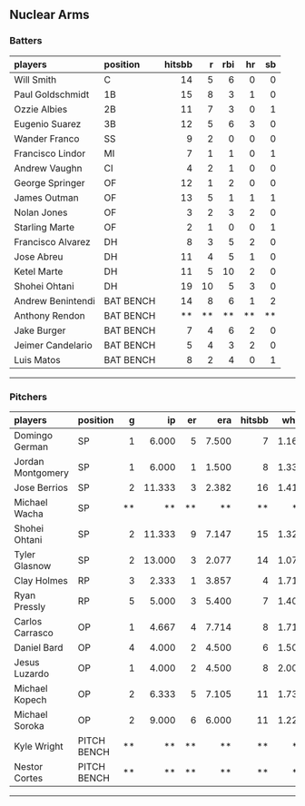## Nuclear Arms

### Batters

 
|players           |position  | hitsbb|  r| rbi| hr| sb| 
|:-----------------|:---------|------:|--:|---:|--:|--:| 
|Will Smith        |C         |     14|  5|   6|  0|  0| 
|Paul Goldschmidt  |1B        |     15|  8|   3|  1|  0| 
|Ozzie Albies      |2B        |     11|  7|   3|  0|  1| 
|Eugenio Suarez    |3B        |     12|  5|   6|  3|  0| 
|Wander Franco     |SS        |      9|  2|   0|  0|  0| 
|Francisco Lindor  |MI        |      7|  1|   1|  0|  1| 
|Andrew Vaughn     |CI        |      4|  2|   1|  0|  0| 
|George Springer   |OF        |     12|  1|   2|  0|  0| 
|James Outman      |OF        |     13|  5|   1|  1|  1| 
|Nolan Jones       |OF        |      3|  2|   3|  2|  0| 
|Starling Marte    |OF        |      2|  1|   0|  0|  1| 
|Francisco Alvarez |DH        |      8|  3|   5|  2|  0| 
|Jose Abreu        |DH        |     11|  4|   5|  1|  0| 
|Ketel Marte       |DH        |     11|  5|  10|  2|  0| 
|Shohei Ohtani     |DH        |     19| 10|   5|  3|  0| 
|Andrew Benintendi |BAT BENCH |     14|  8|   6|  1|  2| 
|Anthony Rendon    |BAT BENCH |     **| **|  **| **| **| 
|Jake Burger       |BAT BENCH |      7|  4|   6|  2|  0| 
|Jeimer Candelario |BAT BENCH |      5|  4|   3|  2|  0| 
|Luis Matos        |BAT BENCH |      8|  2|   4|  0|  1| 


* * *

### Pitchers

 
|players           |position    |  g|     ip| er|   era| hitsbb|  whip| so|  w| sv| 
|:-----------------|:-----------|--:|------:|--:|-----:|------:|-----:|--:|--:|--:| 
|Domingo German    |SP          |  1|  6.000|  5| 7.500|      7| 1.167|  9|  0|  0| 
|Jordan Montgomery |SP          |  1|  6.000|  1| 1.500|      8| 1.333|  5|  0|  0| 
|Jose Berrios      |SP          |  2| 11.333|  3| 2.382|     16| 1.412| 13|  0|  0| 
|Michael Wacha     |SP          | **|     **| **|    **|     **|    **| **| **| **| 
|Shohei Ohtani     |SP          |  2| 11.333|  9| 7.147|     15| 1.324| 16|  1|  0| 
|Tyler Glasnow     |SP          |  2| 13.000|  3| 2.077|     14| 1.077| 16|  1|  0| 
|Clay Holmes       |RP          |  3|  2.333|  1| 3.857|      4| 1.714|  0|  0|  2| 
|Ryan Pressly      |RP          |  5|  5.000|  3| 5.400|      7| 1.400|  7|  0|  3| 
|Carlos Carrasco   |OP          |  1|  4.667|  4| 7.714|      8| 1.714|  5|  0|  0| 
|Daniel Bard       |OP          |  4|  4.000|  2| 4.500|      6| 1.500|  4|  0|  0| 
|Jesus Luzardo     |OP          |  1|  4.000|  2| 4.500|      8| 2.000|  2|  0|  0| 
|Michael Kopech    |OP          |  2|  6.333|  5| 7.105|     11| 1.737|  5|  1|  0| 
|Michael Soroka    |OP          |  2|  9.000|  6| 6.000|     11| 1.222|  7|  1|  0| 
|Kyle Wright       |PITCH BENCH | **|     **| **|    **|     **|    **| **| **| **| 
|Nestor Cortes     |PITCH BENCH | **|     **| **|    **|     **|    **| **| **| **| 


* * *


